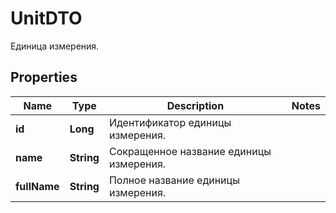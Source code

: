 

# UnitDTO

Единица измерения.

## Properties

| Name | Type | Description | Notes |
|------------ | ------------- | ------------- | -------------|
|**id** | **Long** | Идентификатор единицы измерения. |  |
|**name** | **String** | Сокращенное название единицы измерения. |  |
|**fullName** | **String** | Полное название единицы измерения. |  |



